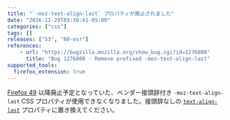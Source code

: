 ```yaml
---
title: "`-moz-text-align-last` プロパティが廃止されました"
date: "2016-11-29T03:30:41-05:00"
categories: ["css"]
tags: []
releases: ["53", "60-esr"]
references:
    - url: "https://bugzilla.mozilla.org/show_bug.cgi?id=1276808"
      title: "Bug 1276808 - Remove prefixed -moz-text-align-last"
supported_tools:
  firefox_extension: true
---
```

[Firefox 49](https://www.fxsitecompat.dev/ja/docs/2016/text-align-last-has-been-unprefixed/) 以降廃止予定となっていた、ベンダー接頭辞付き `-moz-text-align-last` CSS プロパティが使用できなくなりました。接頭辞なしの [`text-align-last`](https://developer.mozilla.org/docs/Web/CSS/text-align-last) プロパティに置き換えてください。
